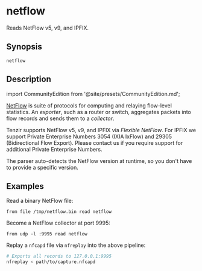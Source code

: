 # netflow

Reads NetFlow v5, v9, and IPFIX.

## Synopsis

```
netflow
```

## Description

import CommunityEdition from '@site/presets/CommunityEdition.md';

<CommunityEdition/>

[NetFlow](https://en.wikipedia.org/wiki/NetFlow) is suite of protocols for
computing and relaying flow-level statistics. An *exporter*, such as a router or
switch, aggregates packets into flow records and sends them to a *collector*.

Tenzir supports NetFlow v5, v9, and IPFIX via *Flexible NetFlow*. For IPFIX we
support Private Enterprise Numbers 3054 (IXIA IxFlow) and 29305 (Bidirectional
Flow Export). Please contact us if you require support for additional Private
Enterprise Numbers.

The parser auto-detects the NetFlow version at runtime, so you don't have to
provide a specific version.

## Examples

Read a binary NetFlow file:

```
from file /tmp/netflow.bin read netflow
```

Become a NetFlow collector at port 9995:

```
from udp -l :9995 read netflow
```

Replay a `nfcapd` file via `nfreplay` into the above pipeline:

```bash
# Exports all records to 127.0.0.1:9995
nfreplay < path/to/capture.nfcapd
```
